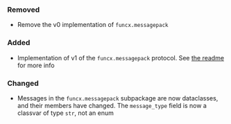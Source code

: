 ### Removed

- Remove the v0 implementation of `funcx.messagepack`

### Added

- Implementation of v1 of the `funcx.messagepack` protocol.
  See [the readme](src/funcx_common/messagepack/) for more info

### Changed

- Messages in the `funcx.messagepack` subpackage are now dataclasses, and their
  members have changed. The `message_type` field is now a classvar of type
  `str`, not an enum
